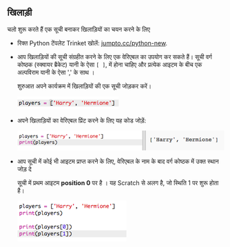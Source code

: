 ## खिलाड़ी

चलो शुरू करते हैं एक सूची बनाकर खिलाड़ियों का चयन करने के लिए 

+ रिक्त Python टेंपलेट Trinket खोलें: <a href="http://jumpto.cc/python-new" target="_blank">jumpto.cc/python-new</a>.

+ आप खिलाड़ियों की सूची संग्रहीत करने के लिए एक वेरिएबल का उपयोग कर सकते हैं। सूची वर्ग कोष्ठक (स्क्वायर ब्रैकेट) यानी के ऐसा `[ ]`, में होना चाहिए और प्रत्येक आइटम के बीच एक अल्पविराम यानी के ऐसा ',' के साथ ।
    
    शुरुआत अपने कार्यक्रम में खिलाड़ियों की एक सूची जोड़कर करें।
    
    ![स्क्रीनशॉट](images/team-create-players.png)

+ अपने खिलाड़ियों का वेरिएबल प्रिंट करने के लिए यह कोड जोड़ें:
    
    ![स्क्रीनशॉट](images/team-print-players.png)

+ आप सूची में कोई भी आइटम प्राप्त करने के लिए, वेरिएबल के नाम के बाद वर्ग कोष्ठक में उक्त स्थान जोड़ दे
    
    सूची में प्रथम आइटम **position 0** पर है । यह Scratch से अलग है, जो स्थिति 1 पर शुरू होता है।
    
    ![स्क्रीनशॉट](images/team-print-players-index.png)